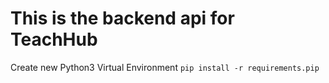 # This is the backend api for TeachHub

Create new Python3 Virtual Environment
``pip install -r requirements.pip``